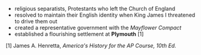 - religious separatists, Protestants who left the Church of England
- resolved to maintain their English identity when King James I threatened to drive them out
- created a representative government with the *Mayflower Compact*
- established a flourishing settlement at **Plymouth** [1]

[1] James A. Henretta, *America's History for the AP Course, 10th Ed.*